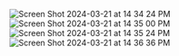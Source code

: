 ![Screen Shot 2024-03-21 at 14 34 24 PM](https://github.com/shimonzhion/pokemon/assets/102303385/2b3c92c3-b0d3-4449-919e-e78249e6b458)
![Screen Shot 2024-03-21 at 14 35 00 PM](https://github.com/shimonzhion/pokemon/assets/102303385/5d5c3142-2751-4106-ac99-ae4738152b80)
![Screen Shot 2024-03-21 at 14 35 24 PM](https://github.com/shimonzhion/pokemon/assets/102303385/deecf051-2a2c-4dee-9458-cb4025ef03a9)
![Screen Shot 2024-03-21 at 14 36 36 PM](https://github.com/shimonzhion/pokemon/assets/102303385/2f8a9ceb-b305-49d2-9444-d0f7cfd22881)
